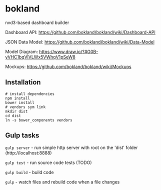 bokland
=======

nvd3-based dashboard builder

Dashboard API: https://github.com/bokland/bokland/wiki/Dashboard-API

JSON Data Model: https://github.com/bokland/bokland/wiki/Data-Model

Model Diagram: https://www.draw.io/?#G0B-yVHC1bqVlVLWx5VWhqV1pSeW8

Mockups: https://github.com/bokland/bokland/wiki/Mockups


Installation
------------

    # install dependencies
    npm install
    bower install
    # vendors sym link
    mkdir dist
    cd dist
    ln -s bower_components vendors


Gulp tasks
----------

`gulp server` - run simple http server with root on the 'dist' folder (http://localhost:8888)

`gulp test` - run source code tests (TODO)

`gulp build` - build code

`gulp` - watch files and rebuild code when a file changes
